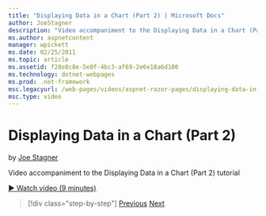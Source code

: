 ```yaml
---
title: "Displaying Data in a Chart (Part 2) | Microsoft Docs"
author: JoeStagner
description: "Video accompaniment to the Displaying Data in a Chart (Part 2) tutorial"
ms.author: aspnetcontent
manager: wpickett
ms.date: 02/25/2011
ms.topic: article
ms.assetid: f28e8c8e-5e0f-4bc3-af69-2e6e18a6d100
ms.technology: dotnet-webpages
ms.prod: .net-framework
msc.legacyurl: /web-pages/videos/aspnet-razor-pages/displaying-data-in-a-chart-part-2
msc.type: video
---
```

Displaying Data in a Chart (Part 2)
====================
by [Joe Stagner](https://github.com/JoeStagner)

Video accompaniment to the Displaying Data in a Chart (Part 2) tutorial

[&#9654; Watch video (9 minutes)](https://channel9.msdn.com/Blogs/ASP-NET-Site-Videos/displaying-data-in-a-chart-part-2)

>[!div class="step-by-step"]
[Previous](displaying-data-in-a-chart-part-1.md)
[Next](working-with-files.md)